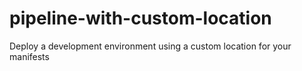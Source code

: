 # pipeline-with-custom-location
Deploy a development environment using a custom location for your manifests
